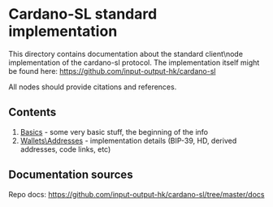 # Cardano-SL standard implementation

This directory contains documentation about the standard client\node implementation of the cardano-sl protocol.
The implementation itself might be found here: https://github.com/input-output-hk/cardano-sl

All nodes should provide citations and references.

## Contents

1. [Basics](basics.md) - some very basic stuff, the beginning of the info
2. [Wallets\Addresses](wallets_and_addresses.md) - implementation details (BIP-39, HD, derived addresses, code links, etc)

## Documentation sources

Repo docs: https://github.com/input-output-hk/cardano-sl/tree/master/docs

